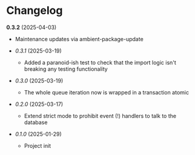 # Changelog

**0.3.2** (2025-04-03)
  * Maintenance updates via ambient-package-update

* *0.3.1* (2025-03-19)
  * Added a paranoid-ish test to check that the import logic isn't breaking any testing functionality

* *0.3.0* (2025-03-19)
  * The whole queue iteration now is wrapped in a transaction atomic

* *0.2.0* (2025-03-17)
  * Extend strict mode to prohibit event (!) handlers to talk to the database

* *0.1.0* (2025-01-29)
  * Project init
